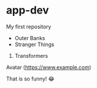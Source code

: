 # app-dev
My first repository
- Outer Banks
- Stranger Things

1. Transformers

Avatar (https://www.example.com)

That is so funny! :joy:
